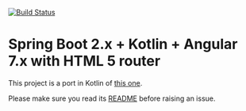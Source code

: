 [![Build Status](https://travis-ci.org/mpalourdio/SpringBootKotlinAngular.svg?branch=master)](https://travis-ci.org/mpalourdio/SpringBootKotlinAngular)


Spring Boot 2.x + Kotlin + Angular 7.x with HTML 5 router
====================================================

This project is a port in Kotlin of [this one](https://github.com/mpalourdio/SpringBootAngularHTML5).

Please make sure you read its [README](https://github.com/mpalourdio/SpringBootAngularHTML5/blob/master/README.md) before raising an issue.

